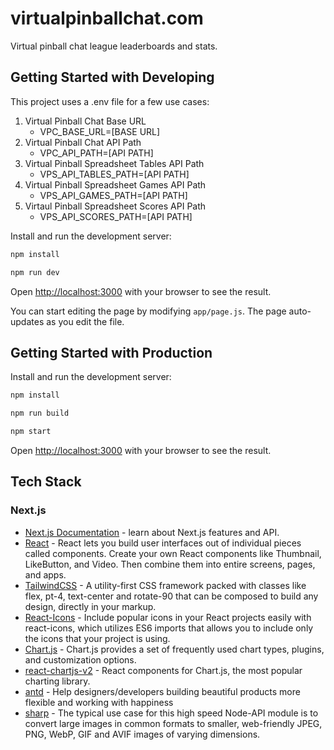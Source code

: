 # virtualpinballchat.com

Virtual pinball chat league leaderboards and stats.

## Getting Started with Developing

This project uses a .env file for a few use cases:

1. Virtual Pinball Chat Base URL
    * VPC_BASE_URL=[BASE URL]
1. Virtual Pinball Chat API Path
    * VPC_API_PATH=[API PATH]
1. Virtual Pinball Spreadsheet Tables API Path
    * VPS_API_TABLES_PATH=[API PATH]
1. Virtual Pinball Spreadsheet Games API Path
    * VPS_API_GAMES_PATH=[API PATH]
1. Virtaul Pinball Spreadsheet Scores API Path
    * VPS_API_SCORES_PATH=[API PATH]

Install and run the development server:

```bash
npm install
```

```bash
npm run dev
```

Open [http://localhost:3000](http://localhost:3000) with your browser to see the result.

You can start editing the page by modifying `app/page.js`. The page auto-updates as you edit the file.

## Getting Started with Production

Install and run the development server:

```bash
npm install
```

```bash
npm run build
```

```bash
npm start
```

Open [http://localhost:3000](http://localhost:3000) with your browser to see the result.

## Tech Stack

### Next.js

* [Next.js Documentation](https://nextjs.org/docs) - learn about Next.js features and API.
* [React](https://react.dev/) - React lets you build user interfaces out of individual pieces called components. Create your own React components like Thumbnail, LikeButton, and Video. Then combine them into entire screens, pages, and apps.
* [TailwindCSS](https://v2.tailwindcss.com/docs) - A utility-first CSS framework packed with classes like flex, pt-4, text-center and rotate-90 that can be composed to build any design, directly in your markup.
* [React-Icons](https://react-icons.github.io/react-icons/) - Include popular icons in your React projects easily with react-icons, which utilizes ES6 imports that allows you to include only the icons that your project is using.
* [Chart.js](https://www.chartjs.org/docs/latest/) - Chart.js provides a set of frequently used chart types, plugins, and customization options.
* [react-chartjs-v2](https://github.com/reactchartjs/react-chartjs-2) - React components for Chart.js, the most popular charting library.
* [antd](https://ant.design/docs/spec/introduce) - Help designers/developers building beautiful products more flexible and working with happiness
* [sharp](https://github.com/lovell/sharp) - The typical use case for this high speed Node-API module is to convert large images in common formats to smaller, web-friendly JPEG, PNG, WebP, GIF and AVIF images of varying dimensions.
